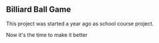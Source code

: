## Billiard Ball Game

This project was started a year ago as school course project.

Now it's the time to make it better
